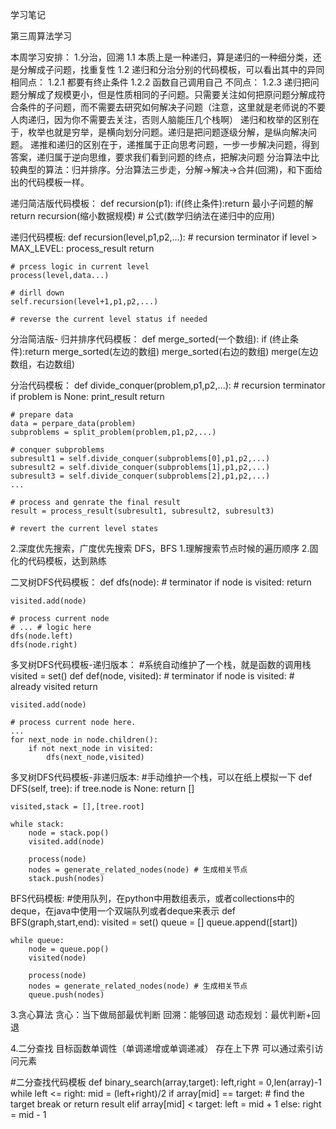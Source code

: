 学习笔记

第三周算法学习

本周学习安排：
1.分治，回溯
    1.1 本质上是一种递归，算是递归的一种细分类，还是分解成子问题，找重复性
    1.2 递归和分治分别的代码模板，可以看出其中的异同
        相同点：
        1.2.1 都要有终止条件
        1.2.2 函数自己调用自己
        不同点：
        1.2.3 递归把问题分解成了规模更小，但是性质相同的子问题。只需要关注如何把原问题分解成符合条件的子问题，而不需要去研究如何解决子问题（注意，这里就是老师说的不要人肉递归，因为你不需要去关注，否则人脑能压几个栈啊）
              递归和枚举的区别在于，枚举也就是穷举，是横向划分问题。递归是把问题逐级分解，是纵向解决问题。
              递推和递归的区别在于，递推属于正向思考问题，一步一步解决问题，得到答案，递归属于逆向思维，要求我们看到问题的终点，把解决问题
              分治算法中比较典型的算法：归并排序。分治算法三步走，分解->解决->合并(回溯)，和下面给出的代码模板一样。

递归简洁版代码模板：
def recursion(p1):
    if(终止条件):return 最小子问题的解
    return recursion(缩小数据规模)  # 公式(数学归纳法在递归中的应用)

递归代码模板:
def recursion(level,p1,p2,...):
    # recursion terminator
    if level > MAX_LEVEL:
        process_result
        return
    
    # prcess logic in current level
    process(level,data...)

    # dirll down
    self.recursion(level+1,p1,p2,...)

    # reverse the current level status if needed

分治简洁版- 归并排序代码模板：
def merge_sorted(一个数组):
    if (终止条件):return
    merge_sorted(左边的数组)
    merge_sorted(右边的数组)
    merge(左边数组，右边数组)

分治代码模板：
def divide_conquer(problem,p1,p2,...):
    # recursion terminator
    if problem is None:
        print_result
        return
    
    # prepare data
    data = perpare_data(problem)
    subproblems = split_problem(problem,p1,p2,...)

    # conquer subproblems
    subresult1 = self.divide_conquer(subproblems[0],p1,p2,...)
    subresult2 = self.divide_conquer(subproblems[1],p1,p2,...)
    subresult3 = self.divide_conquer(subproblems[2],p1,p2,...)
    ...

    # process and genrate the final result
    result = process_result(subresult1, subresult2, subresult3)

    # revert the current level states   


2.深度优先搜索，广度优先搜索
DFS，BFS 
1.理解搜索节点时候的遍历顺序
2.固化的代码模板，达到熟练

二叉树DFS代码模板：
def dfs(node):
    # terminator
    if node is visited:
        return
    
    visited.add(node)

    # process current node
    # ... # logic here
    dfs(node.left)
    dfs(node.right)

多叉树DFS代码模板-递归版本：
#系统自动维护了一个栈，就是函数的调用栈 
visited = set()
def def(node, visited):
    # terminator
    if node is visited:
        # already visited
        return

    visited.add(node)

    # process current node here.
    ...
    for next_node in node.children():
        if not next_node in visited:
            dfs(next_node,visited)

多叉树DFS代码模板-非递归版本:
#手动维护一个栈，可以在纸上模拟一下 
def DFS(self, tree):
    if tree.node is None:
        return []
    
    visited,stack = [],[tree.root]

    while stack:
        node = stack.pop()
        visited.add(node)

        process(node)
        nodes = generate_related_nodes(node) # 生成相关节点
        stack.push(nodes)

BFS代码模板:
#使用队列，在python中用数组表示，或者collections中的deque，在java中使用一个双端队列或者deque来表示
def BFS(graph,start,end):
    visited = set()
    queue = []
    queue.append([start])
    
    while queue:
        node = queue.pop()
        visited(node)

        process(node)
        nodes = generate_related_nodes(node) # 生成相关节点
        queue.push(nodes)

3.贪心算法
贪心：当下做局部最优判断
回溯：能够回退
动态规划：最优判断+回退


4.二分查找
目标函数单调性（单调递增或单调递减）
存在上下界
可以通过索引访问元素

#二分查找代码模板
def binary_search(array,target):
    left,right = 0,len(array)-1
    while left <= right:
        mid = (left+right)/2
        if array[mid] == target:
            # find the target
            break or return result
        elif array[mid] < target:
            left = mid + 1
        else:
            right = mid - 1
